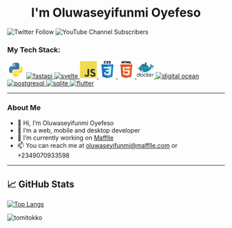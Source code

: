 <h1 align="center">I'm Oluwaseyifunmi Oyefeso</h1>

![Twitter Follow](https://img.shields.io/twitter/follow/seyi_oyefeso?label=Connect%20With%20Me%20On%20Twitter&style=social)
![YouTube Channel Subscribers](https://img.shields.io/youtube/channel/subscribers/UC01AnYRuGtQHXJG3G5-CwSg?label=Subscribe%20To%20My%20Channel)

<h3 align="left">My Tech Stack:</h3>
<p align="left"> <a href="https://www.python.org" target="_blank"> <img src="https://raw.githubusercontent.com/devicons/devicon/master/icons/python/python-original.svg" alt="python" width="40" height="40"/></a>  <a href="https://www.fastapi.tiangolo.com/" target="_blank"> <img src="https://cdn.jsdelivr.net/gh/devicons/devicon/icons/fastapi/fastapi-original.svg" alt="fastapi" width="40" height="40"/> </a> <a href="https://svelte.dev/" target="_blank"> <img src="https://cdn.jsdelivr.net/gh/devicons/devicon/icons/svelte/svelte-original.svg" alt="svelte" width="40" height="40"/> </a> <a href="https://developer.mozilla.org/en-US/docs/Web/JavaScript" target="_blank"> <img src="https://raw.githubusercontent.com/devicons/devicon/master/icons/javascript/javascript-original.svg" alt="javascript" width="40" height="40"/> </a> <a href="https://www.w3schools.com/css/" target="_blank"> <img src="https://raw.githubusercontent.com/devicons/devicon/master/icons/css3/css3-original-wordmark.svg" alt="css3" width="40" height="40"/> </a><a href="https://www.w3.org/html/" target="_blank"> <img src="https://raw.githubusercontent.com/devicons/devicon/master/icons/html5/html5-original-wordmark.svg" alt="html5" width="40" height="40"/> </a> <a href="https://www.docker.com/" target="_blank"> <img src="https://raw.githubusercontent.com/devicons/devicon/master/icons/docker/docker-original-wordmark.svg" alt="docker" width="40" height="40"/> </a> <a href="https://digitalocean" target="_blank"> <img src="https://cdn.jsdelivr.net/gh/devicons/devicon/icons/digitalocean/digitalocean-original.svg" alt="digital ocean" width="40" height="40"/> </a> <a href="https://www.postgresql.org/" target="_blank"> <img src="https://cdn.jsdelivr.net/gh/devicons/devicon/icons/postgresql/postgresql-original.svg" alt="postgresql" width="40" height="40"/> </a>  <a href="https://www.dart.dev/" target="_blank"> <img src="https://cdn.jsdelivr.net/gh/devicons/devicon/icons/dart/dart-original.svg" alt="sqlite" width="40" height="40"/> </a>
  <a href="https://www.dart.dev/" target="_blank"> <img src="https://cdn.jsdelivr.net/gh/devicons/devicon/icons/flutter/flutter-original.svg" alt="flutter" width="40" height="40"/> </a>
</p>

---
### About Me

- 👋 Hi, I’m Oluwaseyifunmi Oyefeso
- 👀 I’m a web, mobile and desktop developer
- 🔭 I’m currently working on <a href="https://mafflle.com">Mafflle</a>
- 📫 You can reach me at oluwaseyifunmi@mafflle.com or +2349070933598
---



## &#x1f4c8; GitHub Stats

[![Top Langs](https://github-readme-stats.vercel.app/api/top-langs/?username=sheyzi&hide=java,html,css&theme=radical)](https://github.com/anuraghazra/github-readme-stats)

<p><img align="left" src="https://github-readme-stats.vercel.app/api?username=sheyzi&show_icons=true&locale=en" alt="tomitokko" /></p>

<!--
**tomitokko/tomitokko** is a ✨ _special_ ✨ repository because its `README.md` (this file) appears on your GitHub profile.

Here are some ideas to get you started:

- 🔭 I’m currently working on ...
- 🌱 I’m currently learning ...
- 👯 I’m looking to collaborate on ...
- 🤔 I’m looking for help with ...
- 💬 Ask me about ...
- 📫 How to reach me: ...
- 😄 Pronouns: ...
- ⚡ Fun fact: ...
-->
